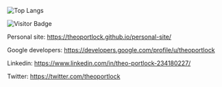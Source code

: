 ![Top Langs](https://github-readme-stats.vercel.app/api/top-langs/?username=theoportlock&hide=TeX&layout=compact)

![Visitor Badge](https://visitor-badge.laobi.icu/badge?page_id=theoportlock.theoportlock)

Personal site:
https://theoportlock.github.io/personal-site/

Google developers:
https://developers.google.com/profile/u/theoportlock

Linkedin:
https://www.linkedin.com/in/theo-portlock-234180227/

Twitter:
https://twitter.com/theoportlock
